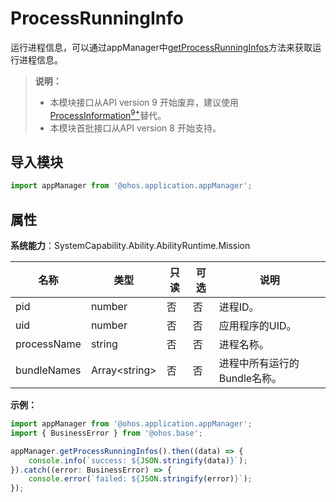 # ProcessRunningInfo
<!--deprecated_code_no_check-->

运行进程信息，可以通过appManager中[getProcessRunningInfos](js-apis-application-appManager.md#appmanagergetprocessrunninginfosdeprecated)方法来获取运行进程信息。

> **说明：** 
> - 本模块接口从API version 9 开始废弃，建议使用[ProcessInformation<sup>9+</sup>](js-apis-inner-application-processInformation.md)替代。
> - 本模块首批接口从API version 8 开始支持。

## 导入模块

```ts
import appManager from '@ohos.application.appManager';
```

## 属性

**系统能力**：SystemCapability.Ability.AbilityRuntime.Mission

| 名称 | 类型 | 只读 | 可选 | 说明 |
| -------- | -------- | -------- | -------- | -------- |
| pid | number | 否 | 否 | 进程ID。 |
| uid | number | 否 | 否 | 应用程序的UID。 |
| processName | string | 否 | 否 | 进程名称。 |
| bundleNames | Array&lt;string&gt; | 否 | 否 | 进程中所有运行的Bundle名称。 |

**示例：**
```ts
import appManager from '@ohos.application.appManager';
import { BusinessError } from '@ohos.base';

appManager.getProcessRunningInfos().then((data) => {
    console.info(`success: ${JSON.stringify(data)}`);
}).catch((error: BusinessError) => {
    console.error(`failed: ${JSON.stringify(error)}`);
});
```
